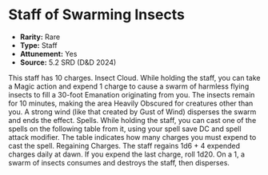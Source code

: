 # Staff of Swarming Insects

- **Rarity:** Rare
- **Type:** Staff
- **Attunement:** Yes
- **Source:** 5.2 SRD (D&D 2024)

This staff has 10 charges. Insect Cloud. While holding the staff, you can take a Magic action and expend 1 charge to cause a swarm of harmless flying insects to fill a 30-foot Emanation originating from you. The insects remain for 10 minutes, making the area Heavily Obscured for creatures other than you. A strong wind (like that created by Gust of Wind) disperses the swarm and ends the effect. Spells. While holding the staff, you can cast one of the spells on the following table from it, using your spell save DC and spell attack modifier. The table indicates how many charges you must expend to cast the spell. Regaining Charges. The staff regains 1d6 + 4 expended charges daily at dawn. If you expend the last charge, roll 1d20. On a 1, a swarm of insects consumes and destroys the staff, then disperses.
